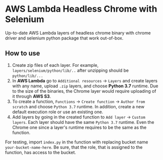 # AWS Lambda Headless Chrome with Selenium
Up-to-date AWS Lambda layers of headless chrome binary with chrome driver and selenium python package that work out-of-box.

## How to use 
1. Create zip files of each layer. For example, `layers/selenium/python/lib/..` after unzipping should be `python/lib/...`
2. In __AWS Lambda__ go to `Additional resources` -> `Layers` and create layers with any name, upload `.zip` layers, and choose __Python 3.7__ runtime. Due to the size of the binaries, the Chrome layer would require uploading of it through __AWS S3__.
3. To create a function, `Functions` -> `Create function` -> `Author from scratch` and choose `Python 3.7` runtime. In addition, create a new default execution role or use an existing one.
4. Add layers by going in the created function to `Add layer` -> `Custom layers`. Each layer should have the same `Python 3.7` runtime. Even the Chrome one since a layer's runtime requires to be the same as the function.

For testing, import `index.py` in the function with replacing bucket name `your-bucket-name-here`. Be sure, that the role, that is assigned to the function, has access to the bucket.
